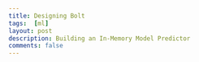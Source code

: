 ```yaml
---
title: Designing Bolt
tags:  [ml]
layout: post
description: Building an In-Memory Model Predictor
comments: false
---
```


